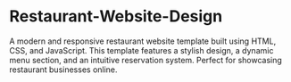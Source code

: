 # Restaurant-Website-Design
 A modern and responsive restaurant website template built using HTML, CSS, and JavaScript. This template features a stylish design, a dynamic menu section, and an intuitive reservation system. Perfect for showcasing restaurant businesses online.

